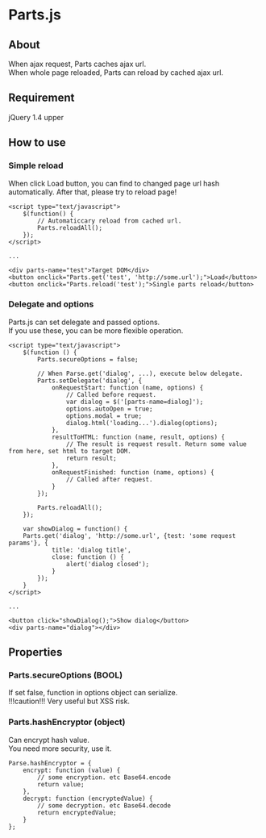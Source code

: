 # Parts.js

## About
When ajax request, Parts caches ajax url.  
When whole page reloaded, Parts can reload by cached ajax url.

## Requirement
jQuery 1.4 upper

## How to use
### Simple reload  
When click Load button, you can find to changed page url hash automatically.
After that, please try to reload page!
```
<script type="text/javascript">
    $(function() {
        // Automaticcary reload from cached url.
        Parts.reloadAll();
    });
</script>

...

<div parts-name="test">Target DOM</div>
<button onclick="Parts.get('test', 'http://some.url');">Load</button>
<button onclick="Parts.reload('test');">Single parts reload</button>
```

### Delegate and options  
Parts.js can set delegate and passed options.  
If you use these, you can be more flexible operation.
```
<script type="text/javascript">
    $(function () {
        Parts.secureOptions = false;

        // When Parse.get('dialog', ...), execute below delegate.
        Parts.setDelegate('dialog', {
            onRequestStart: function (name, options) {
                // Called before request.
                var dialog = $('[parts-name=dialog]');
                options.autoOpen = true;
                options.modal = true;
                dialog.html('loading...').dialog(options);
            },
            resultToHTML: function (name, result, options) {
                // The result is request result. Return some value from here, set html to target DOM.
                return result;
            },
            onRequestFinished: function (name, options) {
                // Called after request.
            }
        });

        Parts.reloadAll();
    });

    var showDialog = function() {
    Parts.get('dialog', 'http://some.url', {test: 'some request params'}, {
            title: 'dialog title',
            close: function () {
                alert('dialog closed');
            }
        });
    }
</script>

...

<button click="showDialog();">Show dialog</button>
<div parts-name="dialog"></div>
```


## Properties
### Parts.secureOptions (BOOL)  
If set false, function in options object can serialize.  
!!!caution!!! Very useful but XSS risk.

### Parts.hashEncryptor (object)  
Can encrypt hash value.  
You need more security, use it.
```
Parse.hashEncryptor = {
    encrypt: function (value) {
        // some encryption. etc Base64.encode
        return value;
    },
    decrypt: function (encryptedValue) {
        // some decryption. etc Base64.decode
        return encryptedValue;
    }
};
```
